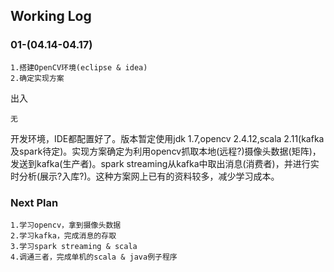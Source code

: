 ## Working Log

### 01-(04.14-04.17)

    1.搭建OpenCV环境(eclipse & idea)
    2.确定实现方案

出入

    无

开发环境，IDE都配置好了。版本暂定使用jdk 1.7,opencv 2.4.12,scala 2.11(kafka及spark待定)。实现方案确定为利用opencv抓取本地(远程?)摄像头数据(矩阵)，发送到kafka(生产者)。spark streaming从kafka中取出消息(消费者)，并进行实时分析(展示?入库?)。这种方案网上已有的资料较多，减少学习成本。

### Next Plan

    1.学习opencv，拿到摄像头数据
    2.学习kafka，完成消息的存取
    3.学习spark streaming & scala
    4.调通三者，完成单机的scala & java例子程序
